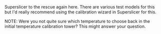 Superslicer to the rescue again here. There are various test models for this but I'd really recommend using the calibration wizard in Superslicer for this.

NOTE: Were you not quite sure which temperature to choose back in the initial temperature calibration tower? This might answer your question.
